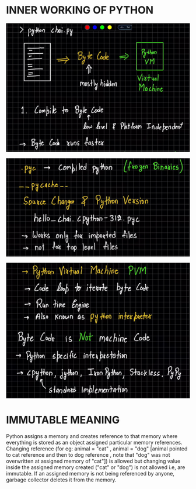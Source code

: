 # INNER WORKING OF PYTHON
![alt text](image.png)

![alt text](image-1.png)

![alt text](image-2.png)

# IMMUTABLE MEANING
Python assigns a memory and creates reference to that memory where everything is stored as an object assigned particular memory references. Changing reference (for eg: animal = "cat" , animal = "dog" [animal pointed to cat reference and then to dog reference , note that "dog" was not overwritten at assigned memory of "cat"]) is allowed but changing value inside the assigned memory created ("cat" or "dog") is not allowed i.e, are immutable. If an assigned memory is not being referenced by anyone, garbage collector deletes it from the memory.